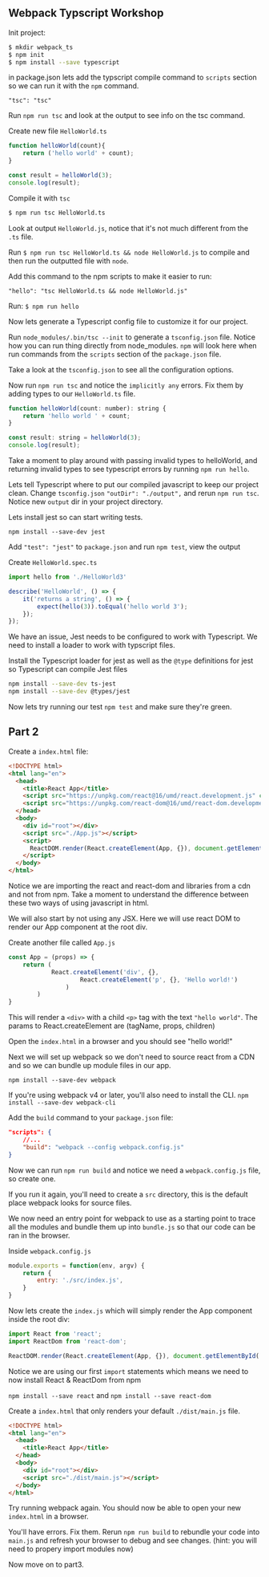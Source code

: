 ## Webpack Typscript Workshop

Init project: 

```bash
$ mkdir webpack_ts
$ npm init
$ npm install --save typescript
```

in package.json lets add the typscript compile command to `scripts` section so we can run it with the `npm` command.
    
    "tsc": "tsc"

Run `npm run tsc` and look at the output to see info on the tsc command.

Create new file `HelloWorld.ts`

```js
function helloWorld(count){
	return ('hello world' + count);
}

const result = helloWorld(3);
console.log(result);
```

Compile it with `tsc`

```bash
$ npm run tsc HelloWorld.ts
```

Look at output `HelloWorld.js`, notice that it's not much different from the `.ts` file.

Run `$ npm run tsc HelloWorld.ts && node HelloWorld.js` to compile and then run the outputted file with `node`.

Add this command to the npm scripts to make it easier to run:

```
"hello": "tsc HelloWorld.ts && node HelloWorld.js"
```

Run: `$ npm run hello`

Now lets generate a Typescript config file to customize it for our project.

Run `node_modules/.bin/tsc --init` to generate a `tsconfig.json` file. Notice how you can run thing directly from node_modules. `npm` will look here when run commands from the `scripts` section of the `package.json` file.

Take a look at the `tsconfig.json` to see all the configuration options.

Now run `npm run tsc` and notice the `implicitly any` errors. Fix them by adding types to our `HelloWorld.ts` file.

```js
function helloWorld(count: number): string {
	return 'hello world ' + count;
}

const result: string = helloWorld(3);
console.log(result);
```

Take a moment to play around with passing invalid types to helloWorld, and returning invalid types to see typescript errors by running `npm run hello`.

Lets tell Typescript where to put our compiled javascript to keep our project clean. Change `tsconfig.json` `"outDir": "./output",` and rerun `npm run tsc`. Notice new `output` dir in your project directory.

Lets install jest so can start writing tests.

`npm install --save-dev jest`

Add `"test": "jest"` to `package.json` and run `npm test`, view the output

Create `HelloWorld.spec.ts`

```js
import hello from './HelloWorld3'

describe('HelloWorld', () => {
	it('returns a string', () => {
		expect(hello(3)).toEqual('hello world 3');
	});
});
```
We have an issue, Jest needs to be configured to work with Typescript. We need to install a loader to work with typscript files. 

Install the Typescript loader for jest as well as the `@type` definitions for jest so Typescript can compile Jest files

```bash
npm install --save-dev ts-jest
npm install --save-dev @types/jest
```

Now lets try running our test `npm test` and make sure they're green.

## Part 2

Create a `index.html` file:

```html
<!DOCTYPE html>
<html lang="en">
  <head>
    <title>React App</title>
    <script src="https://unpkg.com/react@16/umd/react.development.js" crossorigin></script>
    <script src="https://unpkg.com/react-dom@16/umd/react-dom.development.js" crossorigin></script>
  </head>
  <body>
    <div id="root"></div>
    <script src="./App.js"></script>
    <script>
      ReactDOM.render(React.createElement(App, {}), document.getElementById('root'));
    </script>
  </body>
</html>
```

Notice we are importing the react and react-dom and libraries from a cdn and not from npm. Take a moment to understand the difference between these two ways of using javascript in html.

We will also start by not using any JSX. Here we will use react DOM to render our App component at the root div.

Create another file called `App.js`

```javascript
const App = (props) => {
	return (
			React.createElement('div', {}, 
					React.createElement('p', {}, 'Hello world!')
				)
		)
}
```

This will render a `<div>` with a child `<p>` tag with the text `"hello world"`. The params to React.createElement are (tagName, props, children)

Open the `index.html` in a browser and you should see "hello world!"

Next we will set up webpack so we don't need to source react from a CDN and so we can bundle up module files in our app.

`npm install --save-dev webpack`

If you're using webpack v4 or later, you'll also need to install the CLI.
`npm install --save-dev webpack-cli`

Add the `build` command to your `package.json` file:

```json
"scripts": {
	//...
	"build": "webpack --config webpack.config.js"
}
```

Now we can run `npm run build` and notice we need a `webpack.config.js` file, so create one.

If you run it again, you'll need to create a `src` directory, this is the default place webpack looks for source files.

We now need an entry point for webpack to use as a starting point to trace all the modules and bundle them up into `bundle.js` so that our code can be ran in the browser.

Inside `webpack.config.js`

```javascript
module.exports = function(env, argv) {
  	return {
    	entry: './src/index.js',
	}
}
```

Now lets create the `index.js` which will simply render the App component inside the root div:

```js
import React from 'react';
import ReactDom from 'react-dom';

ReactDOM.render(React.createElement(App, {}), document.getElementById('root'));
```

Notice we are using our first `import` statements which means we need to now install React & ReactDom from npm

`npm install --save react` and `npm install --save react-dom`

Create a `index.html` that only renders your default `./dist/main.js` file.
```html
<!DOCTYPE html>
<html lang="en">
  <head>
    <title>React App</title>
  </head>
  <body>
    <div id="root"></div>
    <script src="./dist/main.js"></script>
  </body>
</html>
```

Try running webpack again. You should now be able to open your new `index.html` in a browser.

You'll have errors. Fix them. Rerun `npm run build` to rebundle your code into `main.js` and refresh your browser to debug and see changes. (hint: you will need to propery import modules now)

Now move on to part3.
